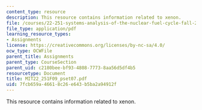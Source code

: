 ```yaml
---
content_type: resource
description: This resource contains information related to xenon.
file: /courses/22-251-systems-analysis-of-the-nuclear-fuel-cycle-fall-2009/7fcb659a46618c26e643b5ba2a94912f_MIT22_251F09_pset07.pdf
file_type: application/pdf
learning_resource_types:
- Assignments
license: https://creativecommons.org/licenses/by-nc-sa/4.0/
ocw_type: OCWFile
parent_title: Assignments
parent_type: CourseSection
parent_uid: c2180bee-bf93-4808-7773-8aa56d5df4b5
resourcetype: Document
title: MIT22_251F09_pset07.pdf
uid: 7fcb659a-4661-8c26-e643-b5ba2a94912f
---
```

This resource contains information related to xenon.
